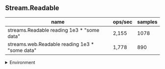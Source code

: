 ## Stream.Readable

|name|ops/sec|samples|
|-|-|-|
|streams.Readable reading 1e3 * "some data"|2,155|1078|
|streams.web.Readable reading 1e3 * "some data"|1,778|890|


<details>
<summary>Environment</summary>

* __Machine:__ linux x64 | 4 vCPUs | 7.6GB Mem
* __Run:__ Mon Sep 02 2024 18:34:49 GMT+0000 (Coordinated Universal Time)
</details>

<!--
{"environment":{"platform":"linux","arch":"x64","cpus":4,"totalMemory":7.588970184326172},"benchmarks":[{"name":"streams.Readable reading 1e3 * \"some data\"","opsSec":2155.331144707174,"samples":1078},{"name":"streams.web.Readable reading 1e3 * \"some data\"","opsSec":1778.1537856001098,"samples":890}]}-->
